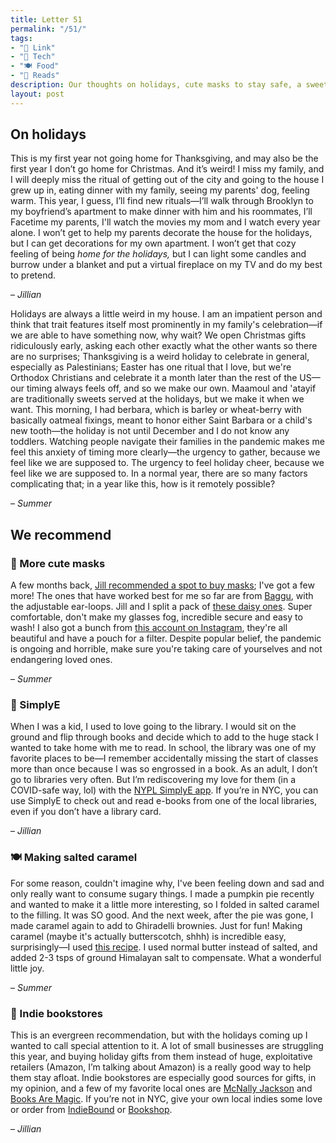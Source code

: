 ```yaml
---
title: Letter 51
permalink: "/51/"
tags:
- "🔗 Link"
- "📱 Tech"
- "🍽️ Food"
- "📖 Reads"
description: Our thoughts on holidays, cute masks to stay safe, a sweet treat, and a few places to get books.
layout: post
---
```


## On holidays

This is my first year not going home for Thanksgiving, and may also be the first year I don’t go home for Christmas. And it’s weird! I miss my family, and I will deeply miss the ritual of getting out of the city and going to the house I grew up in, eating dinner with my family, seeing my parents' dog, feeling warm. This year, I guess, I’ll find new rituals—I’ll walk through Brooklyn to my boyfriend’s apartment to make dinner with him and his roommates, I’ll Facetime my parents, I'll watch the movies my mom and I watch every year alone. I won’t get to help my parents decorate the house for the holidays, but I can get decorations for my own apartment. I won’t get that cozy feeling of being *home for the holidays,* but I can light some candles and burrow under a blanket and put a virtual fireplace on my TV and do my best to pretend.

– *Jillian*

Holidays are always a little weird in my house. I am an impatient person and think that trait features itself most prominently in my family's celebration—if we are able to have something now, why wait? We open Christmas gifts ridiculously early, asking each other exactly what the other wants so there are no surprises; Thanksgiving is a weird holiday to celebrate in general, especially as Palestinians; Easter has one ritual that I love, but we're Orthodox Christians and celebrate it a month later than the rest of the US—our timing always feels off, and so we make our own. Maamoul and 'atayif are traditionally sweets served at the holidays, but we make it when we want. This morning, I had berbara, which is barley or wheat-berry with basically oatmeal fixings, meant to honor either Saint Barbara or a child's new tooth—the holiday is not until December and I do not know any toddlers. Watching people navigate their families in the pandemic makes me feel this anxiety of timing more clearly—the urgency to gather, because we feel like we are supposed to. The urgency to feel holiday cheer, because we feel like we are supposed to. In a normal year, there are so many factors complicating that; in a year like this, how is it remotely possible?  

– *Summer*

## We recommend

### 🔗 More cute masks

A few months back, [Jill recommended a spot to buy masks](https://letterstosummer.com/42); I've got a few more! The ones that have worked best for me so far are from [Baggu](https://baggu.com/collections/reusable-masks), with the adjustable ear-loops. Jill and I split a pack of [these daisy ones](https://baggu.com/collections/reusable-masks/products/fabric-mask-set-loop-daisy-1). Super comfortable, don't make my glasses fog, incredible secure and easy to wash! I also got a bunch from [this account on Instagram](https://www.instagram.com/yeahleanora/), they're all beautiful and have a pouch for a filter. Despite popular belief, the pandemic is ongoing and horrible, make sure you're taking care of yourselves and not endangering loved ones.

– *Summer*

### 📱 SimplyE

When I was a kid, I used to love going to the library. I would sit on the ground and flip through books and decide which to add to the huge stack I wanted to take home with me to read. In school, the library was one of my favorite places to be—I remember accidentally missing the start of classes more than once because I was so engrossed in a book. As an adult, I don’t go to libraries very often. But I’m rediscovering my love for them (in a COVID-safe way, lol) with the [NYPL SimplyE app](https://www.nypl.org/books-music-movies/ebookcentral/simplye). If you’re in NYC, you can use SimplyE to check out and read e-books from one of the local libraries, even if you don’t have a library card.

– *Jillian*

### 🍽️ Making salted caramel

For some reason, couldn't imagine why, I've been feeling down and sad and only really want to consume sugary things. I made a pumpkin pie recently and wanted to make it a little more interesting, so I folded in salted caramel to the filling. It was SO good. And the next week, after the pie was gone, I made caramel again to add to Ghiradelli brownies. Just for fun! Making caramel (maybe it's actually butterscotch, shhh) is incredible easy, surprisingly—I used [this recipe](https://sallysbakingaddiction.com/homemade-salted-caramel-recipe/). I used normal butter instead of salted, and added 2-3 tsps of ground Himalayan salt to compensate. What a wonderful little joy.

– *Summer*

### 📖 Indie bookstores

This is an evergreen recommendation, but with the holidays coming up I wanted to call special attention to it. A lot of small businesses are struggling this year, and buying holiday gifts from them instead of huge, exploitative retailers (Amazon, I’m talking about Amazon) is a really good way to help them stay afloat. Indie bookstores are especially good sources for gifts, in my opinion, and a few of my favorite local ones are [McNally Jackson](https://www.mcnallyjackson.com) and [Books Are Magic](https://booksaremagic.net). If you’re not in NYC, give your own local indies some love or order from [IndieBound](https://www.indiebound.org) or [Bookshop](https://bookshop.org).

– *Jillian*
